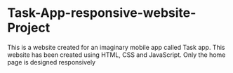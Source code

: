 # Task-App-responsive-website-Project
This is a website created for an imaginary mobile app called Task app. This website has been created using HTML, CSS and JavaScript. Only the home page is designed responsively
